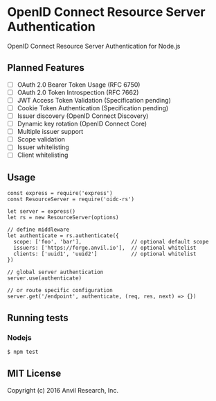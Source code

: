 # OpenID Connect Resource Server Authentication

OpenID Connect Resource Server Authentication for Node.js

## Planned Features

* [ ] OAuth 2.0 Bearer Token Usage (RFC 6750)
* [ ] OAuth 2.0 Token Introspection (RFC 7662)
* [ ] JWT Access Token Validation (Specification pending)
* [ ] Cookie Token Authentication (Specification pending)
* [ ] Issuer discovery (OpenID Connect Discovery)
* [ ] Dynamic key rotation (OpenID Connect Core)
* [ ] Multiple issuer support
* [ ] Scope validation
* [ ] Issuer whitelisting
* [ ] Client whitelisting

## Usage

```
const express = require('express')
const ResourceServer = require('oidc-rs')

let server = express()
let rs = new ResourceServer(options)

// define middleware
let authenticate = rs.authenticate({
  scope: ['foo', 'bar'],                // optional default scope
  issuers: ['https://forge.anvil.io'],  // optional whitelist
  clients: ['uuid1', 'uuid2']           // optional whitelist
})

// global server authentication
server.use(authenticate)

// or route specific configuration
server.get('/endpoint', authenticate, (req, res, next) => {})
```

## Running tests

### Nodejs

```bash
$ npm test
```

## MIT License

Copyright (c) 2016 Anvil Research, Inc.


